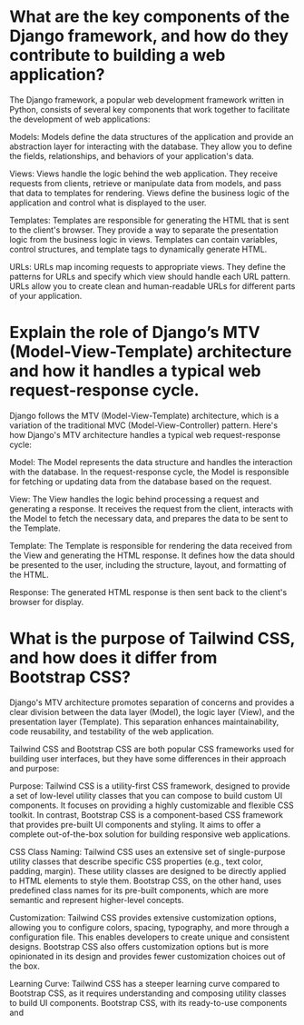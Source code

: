 # What are the key components of the Django framework, and how do they contribute to building a web application?
The Django framework, a popular web development framework written in Python, consists of several key components that work together to facilitate the development of web applications:

Models: Models define the data structures of the application and provide an abstraction layer for interacting with the database. They allow you to define the fields, relationships, and behaviors of your application's data.

Views: Views handle the logic behind the web application. They receive requests from clients, retrieve or manipulate data from models, and pass that data to templates for rendering. Views define the business logic of the application and control what is displayed to the user.

Templates: Templates are responsible for generating the HTML that is sent to the client's browser. They provide a way to separate the presentation logic from the business logic in views. Templates can contain variables, control structures, and template tags to dynamically generate HTML.

URLs: URLs map incoming requests to appropriate views. They define the patterns for URLs and specify which view should handle each URL pattern. URLs allow you to create clean and human-readable URLs for different parts of your application.


# Explain the role of Django’s MTV (Model-View-Template) architecture and how it handles a typical web request-response cycle.
Django follows the MTV (Model-View-Template) architecture, which is a variation of the traditional MVC (Model-View-Controller) pattern. Here's how Django's MTV architecture handles a typical web request-response cycle:

Model: The Model represents the data structure and handles the interaction with the database. In the request-response cycle, the Model is responsible for fetching or updating data from the database based on the request.

View: The View handles the logic behind processing a request and generating a response. It receives the request from the client, interacts with the Model to fetch the necessary data, and prepares the data to be sent to the Template.

Template: The Template is responsible for rendering the data received from the View and generating the HTML response. It defines how the data should be presented to the user, including the structure, layout, and formatting of the HTML.

Response: The generated HTML response is then sent back to the client's browser for display.

# What is the purpose of Tailwind CSS, and how does it differ from Bootstrap CSS?

Django's MTV architecture promotes separation of concerns and provides a clear division between the data layer (Model), the logic layer (View), and the presentation layer (Template). This separation enhances maintainability, code reusability, and testability of the web application.

Tailwind CSS and Bootstrap CSS are both popular CSS frameworks used for building user interfaces, but they have some differences in their approach and purpose:

Purpose: Tailwind CSS is a utility-first CSS framework, designed to provide a set of low-level utility classes that you can compose to build custom UI components. It focuses on providing a highly customizable and flexible CSS toolkit. In contrast, Bootstrap CSS is a component-based CSS framework that provides pre-built UI components and styling. It aims to offer a complete out-of-the-box solution for building responsive web applications.

CSS Class Naming: Tailwind CSS uses an extensive set of single-purpose utility classes that describe specific CSS properties (e.g., text color, padding, margin). These utility classes are designed to be directly applied to HTML elements to style them. Bootstrap CSS, on the other hand, uses predefined class names for its pre-built components, which are more semantic and represent higher-level concepts.

Customization: Tailwind CSS provides extensive customization options, allowing you to configure colors, spacing, typography, and more through a configuration file. This enables developers to create unique and consistent designs. Bootstrap CSS also offers customization options but is more opinionated in its design and provides fewer customization choices out of the box.

Learning Curve: Tailwind CSS has a steeper learning curve compared to Bootstrap CSS, as it requires understanding and composing utility classes to build UI components. Bootstrap CSS, with its ready-to-use components and